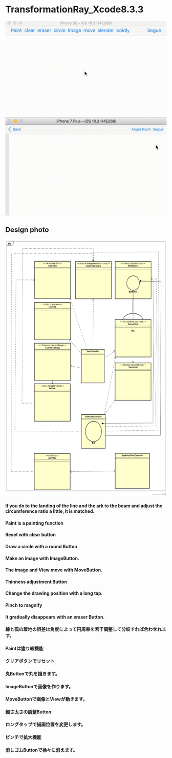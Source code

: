 # TransformationRay_Xcode8.3.3

![](https://github.com/daisukenagata/TransformationRay/blob/master/Gif/Alert.gif?raw=true)
![](https://raw.githubusercontent.com/daisukenagata/TransformationRay/master/Gif/AngleInputEntry.gif)



## Design photo

<img src="https://github.com/daisukenagata/TransformationRay/blob/master/Design%20photo/TransformationRay.png?raw=true" width="800px" height="800px">

#### If you do to the landing of the line and the ark to the beam and adjust the circumference ratio a little, it is matched.
#### Paint is a painting function
#### Reset with clear button
#### Draw a circle with a round Button.
#### Make an image with ImageButton.
#### The image and View move with MoveButton.
#### Thinness adjustment Button
#### Change the drawing position with a long tap.
#### Pinch to magnify
#### It gradually disappears with an eraser Button.

#### 線と孤の着地の誤差は角度によって円周率を若干調整して分岐すれば合わせれます。
#### Paintは塗り絵機能
#### クリアボタンでリセット
#### 丸Buttonで丸を描きます。
#### ImageButtonで画像を作ります。
#### MoveButtonで画像とViewが動きます。
#### 細さ太さの調整Button
#### ロングタップで描画位置を変更します。
#### ピンチで拡大機能
#### 消しゴムButtonで徐々に消えます。
